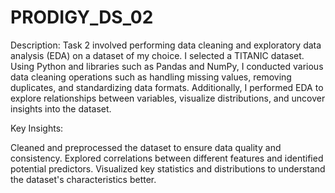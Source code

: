# PRODIGY_DS_02
Description: Task 2 involved performing data cleaning and exploratory data analysis (EDA) on a dataset of my choice. I selected a TITANIC dataset. Using Python and libraries such as Pandas and NumPy, I conducted various data cleaning operations such as handling missing values, removing duplicates, and standardizing data formats. Additionally, I performed EDA to explore relationships between variables, visualize distributions, and uncover insights into the dataset.

Key Insights:

Cleaned and preprocessed the dataset to ensure data quality and consistency.
Explored correlations between different features and identified potential predictors.
Visualized key statistics and distributions to understand the dataset's characteristics better.
